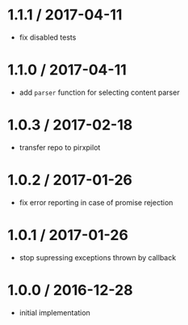 
1.1.1 / 2017-04-11
==================

 * fix disabled tests

1.1.0 / 2017-04-11
==================

 * add `parser` function for selecting content parser

1.0.3 / 2017-02-18
==================

 * transfer repo to pirxpilot

1.0.2 / 2017-01-26
==================

 * fix error reporting in case of promise rejection

1.0.1 / 2017-01-26
==================

 * stop supressing exceptions thrown by callback

1.0.0 / 2016-12-28
==================

 * initial implementation
